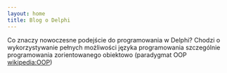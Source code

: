 ```yaml
---
layout: home
title: Blog o Delphi
---
```


Co znaczy nowoczesne podejście do programowania w Delphi? Chodzi o wykorzystywanie pełnych możliwości języka programowania szczególnie programowania zorientowanego obiektowo (paradygmat OOP [wikipedia:OOP](https://pl.wikipedia.org/wiki/Programowanie_obiektowe))
